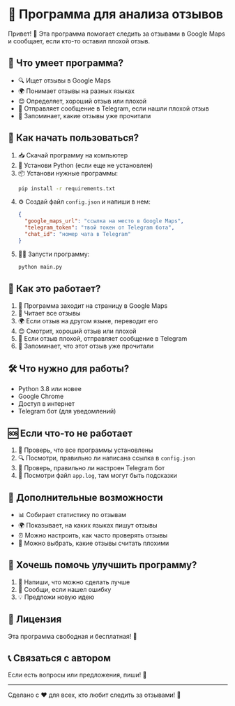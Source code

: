 # 🤖 Программа для анализа отзывов

Привет! 👋 Эта программа помогает следить за отзывами в Google Maps и сообщает, если кто-то оставил плохой отзыв. 

## 🎯 Что умеет программа?

- 🔍 Ищет отзывы в Google Maps
- 🌍 Понимает отзывы на разных языках
- 😊 Определяет, хороший отзыв или плохой
- 📱 Отправляет сообщение в Telegram, если нашли плохой отзыв
- 💾 Запоминает, какие отзывы уже прочитали

## 🚀 Как начать пользоваться?

1. 📥 Скачай программу на компьютер
2. 🐍 Установи Python (если еще не установлен)
3. 📦 Установи нужные программы:
   ```bash
   pip install -r requirements.txt
   ```
4. ⚙️ Создай файл `config.json` и напиши в нем:
   ```json
   {
     "google_maps_url": "ссылка на место в Google Maps",
     "telegram_token": "твой токен от Telegram бота",
     "chat_id": "номер чата в Telegram"
   }
   ```
5. 🏃‍♂️ Запусти программу:
   ```bash
   python main.py
   ```

## 🔧 Как это работает?

1. 🤖 Программа заходит на страницу в Google Maps
2. 📝 Читает все отзывы
3. 🌍 Если отзыв на другом языке, переводит его
4. 😊 Смотрит, хороший отзыв или плохой
5. 📱 Если отзыв плохой, отправляет сообщение в Telegram
6. 💾 Запоминает, что этот отзыв уже прочитали

## 🛠️ Что нужно для работы?

- Python 3.8 или новее
- Google Chrome
- Доступ в интернет
- Telegram бот (для уведомлений)

## 🆘 Если что-то не работает

1. 🔄 Проверь, что все программы установлены
2. 🔍 Посмотри, правильно ли написана ссылка в `config.json`
3. 📱 Проверь, правильно ли настроен Telegram бот
4. 📝 Посмотри файл `app.log`, там могут быть подсказки

## 🎁 Дополнительные возможности

- 📊 Собирает статистику по отзывам
- 🌍 Показывает, на каких языках пишут отзывы
- ⏰ Можно настроить, как часто проверять отзывы
- 🔔 Можно выбрать, какие отзывы считать плохими

## 🤝 Хочешь помочь улучшить программу?

1. 📝 Напиши, что можно сделать лучше
2. 🐛 Сообщи, если нашел ошибку
3. 💡 Предложи новую идею

## 📝 Лицензия

Эта программа свободная и бесплатная! 🎉

## 📞 Связаться с автором

Если есть вопросы или предложения, пиши! 📧

---

Сделано с ❤️ для всех, кто любит следить за отзывами! 🎉 
